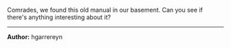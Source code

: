 Comrades, we found this old manual in our basement. Can you see if there's
  anything interesting about it?

---
**Author:** hgarrereyn